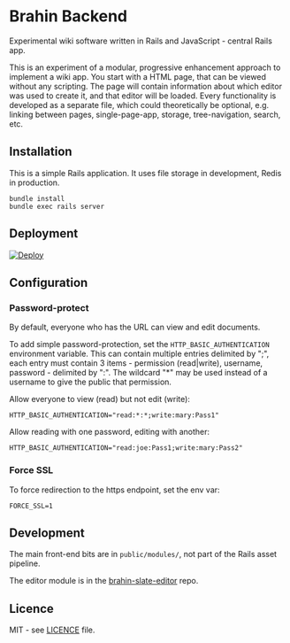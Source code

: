 # Brahin Backend

Experimental wiki software written in Rails and JavaScript - central Rails app.

This is an experiment of a modular, progressive enhancement approach to implement a wiki app.
You start with a HTML page, that can be viewed without any scripting.
The page will contain information about which editor was used to create it,
and that editor will be loaded.
Every functionality is developed as a separate file, which could theoretically be optional,
e.g. linking between pages, single-page-app, storage, tree-navigation, search, etc.

## Installation

This is a simple Rails application.
It uses file storage in development, Redis in production.

    bundle install
    bundle exec rails server

## Deployment

[![Deploy](https://www.herokucdn.com/deploy/button.svg)](https://heroku.com/deploy)

## Configuration

### Password-protect

By default, everyone who has the URL can view and edit documents.

To add simple password-protection, set the `HTTP_BASIC_AUTHENTICATION`
environment variable.
This can contain multiple entries delimited by ";",
each entry must contain 3 items - permission (read|write), username, password -
delimited by ":".
The wildcard "\*" may be used instead of a username to give the public
that permission.

Allow everyone to view (read) but not edit (write):

    HTTP_BASIC_AUTHENTICATION="read:*:*;write:mary:Pass1"

Allow reading with one password, editing with another:

    HTTP_BASIC_AUTHENTICATION="read:joe:Pass1;write:mary:Pass2"

### Force SSL

To force redirection to the https endpoint, set the env var:

    FORCE_SSL=1

## Development

The main front-end bits are in `public/modules/`, not part of the Rails asset pipeline.

The editor module is in the [brahin-slate-editor](https://github.com/bagilevi/brahin-slate-editor) repo.

## Licence

MIT - see [LICENCE](./LICENCE) file.
